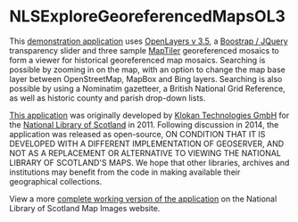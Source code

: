 NLSExploreGeoreferencedMapsOL3
==============================

This <a href="http://geo.nls.uk/maps/dev/NLSExploreGeoreferencedMapsOL3/index.html">demonstration application</a> uses <a href="http://openlayers.org/">OpenLayers v 3.5</a>, a <a href="http://blog.seiyria.com/bootstrap-slider/">Boostrap / JQuery</a> transparency slider and three sample <a href="http://www.maptiler.com/">MapTiler</a> georeferenced mosaics to form a viewer for historical georeferenced map mosaics. Searching is possible by zooming in on the map, with an option to change the map base layer between OpenStreetMap, MapBox and Bing layers. Searching is also possible by using a Nominatim gazetteer, a British National Grid Reference, as well as historic county and parish drop-down lists. 

<a href="http://geo.nls.uk/maps/dev/NLSExploreGeoreferencedMapsOL3/index.html">This application</a> was originally developed by <a href="http://www.klokantech.com/">Klokan Technologies GmbH</a> for the <a href="http://www.nls.uk">National Library of Scotland<a> in 2011. Following discussion in 2014, the application was released as open-source, ON CONDITION THAT IT IS DEVELOPED WITH A DIFFERENT IMPLEMENTATION OF GEOSERVER, AND NOT AS A REPLACEMENT OR ALTERNATIVE TO VIEWING THE NATIONAL LIBRARY OF SCOTLAND'S MAPS. We hope that other libraries, archives and institutions may benefit from the code in making available their geographical collections.

View a more <a href="http://maps.nls.uk/geo/explore/">complete working version of the application</a> on the National Library of Scotland Map Images website.
